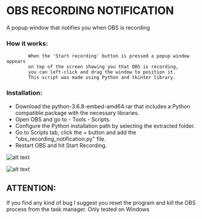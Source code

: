 # OBS RECORDING NOTIFICATION

A popup window that notifies you when OBS is recording

### How it works:
            When the 'Start recording' button is pressed a popup window appears
            on top of the screen showing you that OBS is recording,
            you can left-click and drag the window to position it.
            This script was made using Python and tkinter library.
### Installation:
- Download the python-3.6.8-embed-amd64.rar that includes a Python compatible package with the necessary libraries.
- Open OBS and go to - Tools - Scripts.
- Configure the Python installation path by selecting the extracted folder.
- Go to Scripts tab, click the + button and add the "obs_recording_notification.py" file.
- Restart OBS and hit Start Recording. 


![alt text](https://raw.githubusercontent.com/tobsailbot/obs_recording_notification/main/Instructions/python%20select.PNG)

![alt text](https://raw.githubusercontent.com/tobsailbot/obs_recording_notification/main/Instructions/recording.PNG)

## ATTENTION: 
If you find any kind of bug I suggest you reset the program and kill the OBS process from the task manager. Only tested on Windows 
